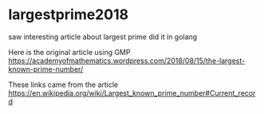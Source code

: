 # largestprime2018
saw interesting article about largest prime did it in golang

Here is the original article using GMP
https://academyofmathematics.wordpress.com/2018/08/15/the-largest-known-prime-number/

These links came from the article
https://en.wikipedia.org/wiki/Largest_known_prime_number#Current_record
